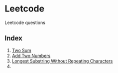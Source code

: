# Leetcode

Leetcode questions



## Index

1. [Two Sum](https://leetcode.com/problems/two-sum) 
2. [Add Two Numbers](https://leetcode.com/problems/add-two-numbers)
3. [Longest Substring Without Repeating Characters](https://leetcode.com/problems/longest-substring-without-repeating-characters)
4. 
